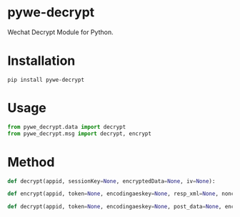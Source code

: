 # pywe-decrypt

Wechat Decrypt Module for Python.

# Installation

```shell
pip install pywe-decrypt
```

# Usage

```python
from pywe_decrypt.data import decrypt
from pywe_decrypt.msg import decrypt, encrypt
```

# Method

```python
def decrypt(appid, sessionKey=None, encryptedData=None, iv=None):

def encrypt(appid, token=None, encodingaeskey=None, resp_xml=None, nonce=None, timestamp=None, random_str=None):

def decrypt(appid, token=None, encodingaeskey=None, post_data=None, encrypt=None, msg_signature=None, timestamp=None, nonce=None):
```
